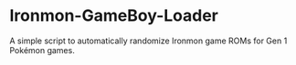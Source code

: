# Ironmon-GameBoy-Loader
A simple script to automatically randomize Ironmon game ROMs for Gen 1 Pokémon games.
